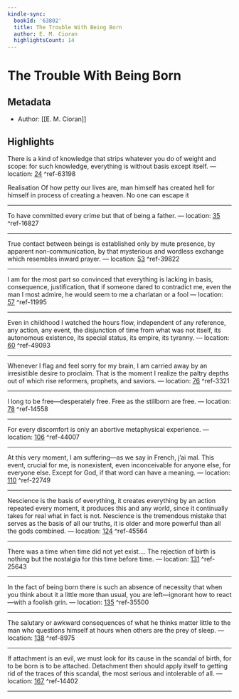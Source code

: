 ```yaml
---
kindle-sync:
  bookId: '63802'
  title: The Trouble With Being Born
  author: E. M. Cioran
  highlightsCount: 14
---
```

# The Trouble With Being Born
## Metadata
* Author: [[E. M. Cioran]]

## Highlights
There is a kind of knowledge that strips whatever you do of weight and scope: for such knowledge, everything is without basis except itself. — location: [24]() ^ref-63198

Realisation Of how petty our lives are, man himself has created hell for himself in process of creating a heaven. No one can escape it

---

To have committed every crime but that of being a father. — location: [35]() ^ref-16827

---
True contact between beings is established only by mute presence, by apparent non-communication, by that mysterious and wordless exchange which resembles inward prayer. — location: [53]() ^ref-39822

---
I am for the most part so convinced that everything is lacking in basis, consequence, justification, that if someone dared to contradict me, even the man I most admire, he would seem to me a charlatan or a fool — location: [57]() ^ref-11995

---
Even in childhood I watched the hours flow, independent of any reference, any action, any event, the disjunction of time from what was not itself, its autonomous existence, its special status, its empire, its tyranny. — location: [60]() ^ref-49093

---
Whenever I flag and feel sorry for my brain, I am carried away by an irresistible desire to proclaim. That is the moment I realize the paltry depths out of which rise reformers, prophets, and saviors. — location: [76]() ^ref-3321

---
I long to be free—desperately free. Free as the stillborn are free. — location: [78]() ^ref-14558

---
For every discomfort is only an abortive metaphysical experience. — location: [106]() ^ref-44007

---
At this very moment, I am suffering—as we say in French, j’ai mal. This event, crucial for me, is nonexistent, even inconceivable for anyone else, for everyone else. Except for God, if that word can have a meaning. — location: [110]() ^ref-22749

---
Nescience is the basis of everything, it creates everything by an action repeated every moment, it produces this and any world, since it continually takes for real what in fact is not. Nescience is the tremendous mistake that serves as the basis of all our truths, it is older and more powerful than all the gods combined. — location: [124]() ^ref-45564

---
There was a time when time did not yet exist…. The rejection of birth is nothing but the nostalgia for this time before time. — location: [131]() ^ref-25643

---
In the fact of being born there is such an absence of necessity that when you think about it a little more than usual, you are left—ignorant how to react—with a foolish grin. — location: [135]() ^ref-35500

---
The salutary or awkward consequences of what he thinks matter little to the man who questions himself at hours when others are the prey of sleep. — location: [138]() ^ref-8975

---
If attachment is an evil, we must look for its cause in the scandal of birth, for to be born is to be attached. Detachment then should apply itself to getting rid of the traces of this scandal, the most serious and intolerable of all. — location: [167]() ^ref-14402

---
